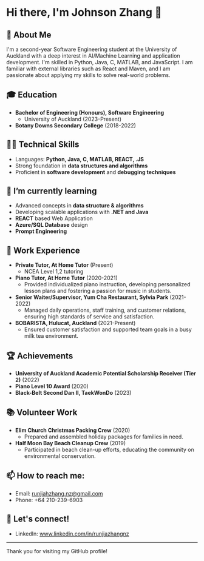 # Hi there, I'm Johnson Zhang 👋

## 🚀 About Me
I'm a second-year Software Engineering student at the University of Auckland with a deep interest in AI/Machine Learning and application development. I'm skilled in Python, Java, C, MATLAB, and JavaScript. I am familiar with external libraries such as React and Maven, and I am passionate about applying my skills to solve real-world problems.

## 🎓 Education
- **Bachelor of Engineering (Honours), Software Engineering**
  - University of Auckland (2023-Present)
- **Botany Downs Secondary College** (2018-2022)

## 👨‍💻 Technical Skills
- Languages: **Python, Java, C, MATLAB, REACT, .JS**
- Strong foundation in **data structures and algorithms**
- Proficient in **software development** and **debugging techniques**

## 🌱 I’m currently learning
- Advanced concepts in **data structure & algorithms**
- Developing scalable applications with **.NET and Java**
- **REACT** based Web Application
- **Azure/SQL Database** design
- **Prompt Engineering**

## 💼 Work Experience
- **Private Tutor, At Home Tutor** (Present)
  - NCEA Level 1,2 tutoring
- **Piano Tutor, At Home Tutor** (2020-2021)
  - Provided individualized piano instruction, developing personalized lesson plans and fostering a passion for music in students.
- **Senior Waiter/Supervisor, Yum Cha Restaurant, Sylvia Park** (2021-2022)
  - Managed daily operations, staff training, and customer relations, ensuring high standards of service and satisfaction.
- **BOBARISTA, Hulucat, Auckland** (2021-Present)
  - Ensured customer satisfaction and supported team goals in a busy milk tea environment.

## 🏆 Achievements
- **University of Auckland Academic Potential Scholarship Receiver (Tier 2)** (2022)
- **Piano Level 10 Award** (2020)
- **Black-Belt Second Dan II, TaekWonDo** (2023)

## 📚 Volunteer Work
- **Elim Church Christmas Packing Crew** (2020)
  - Prepared and assembled holiday packages for families in need.
- **Half Moon Bay Beach Cleanup Crew** (2019)
  - Participated in beach clean-up efforts, educating the community on environmental conservation.

## 📫 How to reach me:
- Email: [runjiahzhang.nz@gmail.com](mailto:runjiahzhang.nz@gmail.com)
- Phone: +64 210-239-6903

## 🤝 Let's connect!
- LinkedIn: www.linkedin.com/in/runjiazhangnz

---

Thank you for visiting my GitHub profile!
